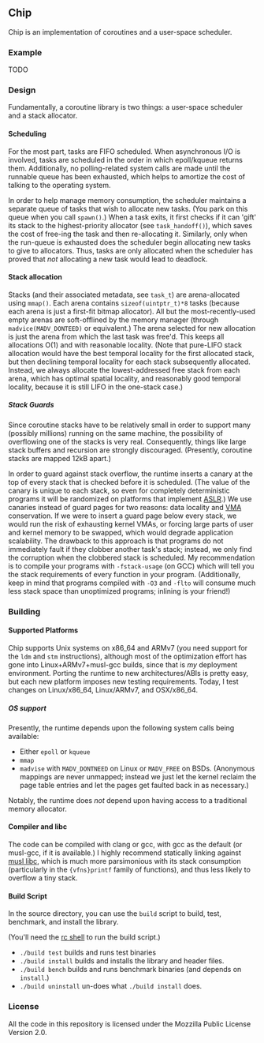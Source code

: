 ## Chip

Chip is an implementation of coroutines and a user-space scheduler.

### Example

TODO

### Design

Fundamentally, a coroutine library is two things: a user-space scheduler and a stack allocator.

#### Scheduling

For the most part, tasks are FIFO scheduled. When asynchronous I/O is involved, tasks are scheduled in the order in which epoll/kqueue returns them. Additionally, no polling-related system calls are made until the runnable queue has been exhausted, which helps to amortize the cost of talking to the operating system.

In order to help manage memory consumption, the scheduler maintains a separate queue of tasks that wish to allocate new tasks. (You park on this queue when you call `spawn()`.) When a task exits, it first checks if it can 'gift' its stack to the highest-priority allocator (see `task_handoff()`), which saves the cost of free-ing the task and then re-allocating it. Similarly, only when the run-queue is exhausted does the scheduler begin allocating new tasks to give to allocators. Thus, tasks are only allocated when the scheduler has proved that *not* allocating a new task would lead to deadlock.

#### Stack allocation

Stacks (and their associated metadata, see `task_t`) are arena-allocated using `mmap()`. Each arena contains `sizeof(uintptr_t)*8` tasks (because each arena is just a first-fit bitmap allocator). All but the most-recently-used empty arenas are soft-offlined by the memory manager (through `madvice(MADV_DONTEED)` or equivalent.) The arena selected for new allocation is just the arena from which the last task was free'd. This keeps all allocations O(1) and with reasonable locality. (Note that pure-LIFO stack allocation would have the best temporal locality for the first allocated stack, but then declining temporal locality for each stack subsequently allocated. Instead, we always allocate the lowest-addressed free stack from each arena, which has optimal spatial locality, and reasonably good temporal locality, because it is still LIFO in the one-stack case.)

##### Stack Guards

Since coroutine stacks have to be relatively small in order to support many (possibly millions) running on the same machine, the possibility of overflowing one of the stacks is very real. Consequently, things like large stack buffers and recursion are strongly discouraged. (Presently, coroutine stacks are mapped 12kB apart.)

In order to guard against stack overflow, the runtime inserts a canary at the top of every stack that is checked before it is scheduled. (The value of the canary is unique to each stack, so even for completely deterministic programs it will be randomized on platforms that implement [ASLR](https://en.wikipedia.org/wiki/Address_space_layout_randomization).) We use canaries instead of guard pages for two reasons: data locality and [VMA](http://www.makelinux.net/books/lkd2/ch14lev1sec2) conservation. If we were to insert a guard page below every stack, we would run the risk of exhausting kernel VMAs, or forcing large parts of user and kernel memory to be swapped, which would degrade application scalability. The drawback to this approach is that programs do not immediately fault if they clobber another task's stack; instead, we only find the corruption when the clobbered stack is scheduled. My recommendation is to compile your programs with `-fstack-usage` (on GCC) which will tell you the stack requirements of every function in your program. (Additionally, keep in mind that programs compiled with `-O3` and `-flto` will consume much less stack space than unoptimized programs; inlining is your friend!)

### Building

#### Supported Platforms

Chip supports Unix systems on x86_64 and ARMv7 (you need support for the `ldm` and `stm` instructions), although most of the optimization effort has gone into Linux+ARMv7+musl-gcc builds, since that is *my* deployment environment. Porting the runtime to new architectures/ABIs is pretty easy, but each new platform imposes new testing requirements. Today, I test changes on Linux/x86_64, Linux/ARMv7, and OSX/x86_64.

##### OS support

Presently, the runtime depends upon the following system calls being available:

 - Either `epoll` or `kqueue`
 - `mmap`
 - `madvise` with `MADV_DONTNEED` on Linux or `MADV_FREE` on BSDs. (Anonymous mappings are never unmapped; instead we just let the kernel reclaim the page table entries and let the pages get faulted back in as necessary.)

Notably, the runtime does *not* depend upon having access to a traditional memory allocator.

#### Compiler and libc

The code can be compiled with clang or gcc, with gcc as the default (or musl-gcc, if it is available.) I highly recommend statically linking against [musl libc](http://musl-libc.org), which is much more parsimonious with its stack consumption (particularly in the `{vfns}printf` family of functions), and thus less likely to overflow a tiny stack.

#### Build Script

In the source directory, you can use the `build` script to build, test, benchmark, and install the library.

(You'll need the [rc shell](http://github.com/rakitzis/rc) to run the build script.)

 - `./build test` builds and runs test binaries
 - `./build install` builds and installs the library and header files.
 - `./build bench` builds and runs benchmark binaries (and depends on `install`.)
 - `./build uninstall` un-does what `./build install` does.


### License

All the code in this repository is licensed under the Mozzilla Public License Version 2.0. 